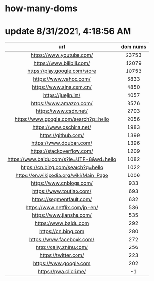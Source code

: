 # how-many-doms

# update 8/31/2021, 4:18:56 AM

url | dom nums
:-: | :-:
https://www.youtube.com/ | 23753
https://www.bilibili.com/ | 12079
https://play.google.com/store | 10753
https://www.yahoo.com/ | 6833
https://www.sina.com.cn/ | 4850
https://juejin.im/ | 4057
https://www.amazon.com/ | 3576
https://www.csdn.net/ | 2703
https://www.google.com/search?q=hello | 2056
https://www.oschina.net/ | 1983
https://github.com/ | 1399
https://www.douban.com/ | 1396
https://stackoverflow.com/ | 1209
https://www.baidu.com/s?ie=UTF-8&wd=hello | 1082
https://cn.bing.com/search?q=hello | 1022
https://en.wikipedia.org/wiki/Main_Page | 1006
https://www.cnblogs.com/ | 933
https://www.toutiao.com/ | 693
https://segmentfault.com/ | 632
https://www.netflix.com/jp-en/ | 536
https://www.jianshu.com/ | 535
https://www.baidu.com | 292
https://cn.bing.com | 280
https://www.facebook.com/ | 272
http://daily.zhihu.com/ | 256
https://twitter.com/ | 223
https://www.google.com | 202
https://pwa.clicli.me/ | -1
